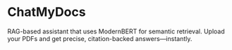 # ChatMyDocs
RAG-based assistant that uses ModernBERT for semantic retrieval. Upload your PDFs and get precise, citation-backed answers—instantly.
